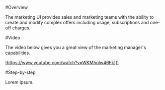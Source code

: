 #Overview

The marketing UI provides sales and marketing teams with the ability to create and modify complex offers including usage, subscriptions and one-off charges.

#Video

The video below gives you a great view of the marketing manager's capabilities. 

[https://www.youtube.com/watch?v=WKM5olw46Fk]()


#Step-by-step

Lorem ipsum.




